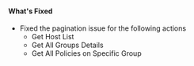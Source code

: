 #### What's Fixed
- Fixed the pagination issue for the following actions
   - Get Host List
   - Get All Groups Details
   - Get All Policies on Specific Group